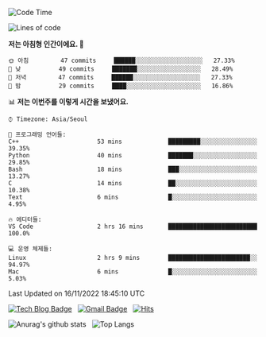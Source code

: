 <!-- ### Hi there 👋 -->

<!--
**dnchoi/dnchoi** is a ✨ _special_ ✨ repository because its `README.md` (this file) appears on your GitHub profile.

Here are some ideas to get you started:

- 🔭 I’m currently working on ...
- 🌱 I’m currently learning ...
- 👯 I’m looking to collaborate on ...
- 🤔 I’m looking for help with ...
- 💬 Ask me about ...
- 📫 How to reach me: ...
- 😄 Pronouns: ...
- ⚡ Fun fact: ...
-->

<!--START_SECTION:waka-->
![Code Time](http://img.shields.io/badge/Code%20Time-234%20hrs%2030%20mins-blue)

![Lines of code](https://img.shields.io/badge/%EC%A0%80%EB%8A%94%20%EC%97%AC%ED%83%9C%EA%B9%8C%EC%A7%80%20-90%20Thousand%20%EC%A4%84%EC%9D%98%20%EC%BD%94%EB%93%9C%EB%A5%BC%20%EC%9E%91%EC%84%B1%ED%96%88%EC%96%B4%EC%9A%94.-blue)

**저는 아침형 인간이에요. 🐤** 

```text
🌞 아침         47 commits     ██████░░░░░░░░░░░░░░░░░░░   27.33% 
🌆 낮　         49 commits     ███████░░░░░░░░░░░░░░░░░░   28.49% 
🌃 저녁         47 commits     ██████░░░░░░░░░░░░░░░░░░░   27.33% 
🌙 밤　         29 commits     ████░░░░░░░░░░░░░░░░░░░░░   16.86%

```


📊 **저는 이번주를 이렇게 시간을 보냈어요.** 

```text
⌚︎ Timezone: Asia/Seoul

💬 프로그래밍 언어들: 
C++                      53 mins             █████████░░░░░░░░░░░░░░░░   39.35% 
Python                   40 mins             ███████░░░░░░░░░░░░░░░░░░   29.85% 
Bash                     18 mins             ███░░░░░░░░░░░░░░░░░░░░░░   13.27% 
C                        14 mins             ██░░░░░░░░░░░░░░░░░░░░░░░   10.38% 
Text                     6 mins              █░░░░░░░░░░░░░░░░░░░░░░░░   4.95%

🔥 에디터들: 
VS Code                  2 hrs 16 mins       █████████████████████████   100.0%

💻 운영 체제들: 
Linux                    2 hrs 9 mins        ███████████████████████░░   94.97% 
Mac                      6 mins              █░░░░░░░░░░░░░░░░░░░░░░░░   5.03%

```


 Last Updated on 16/11/2022 18:45:10 UTC
<!--END_SECTION:waka-->


[![Tech Blog Badge](http://img.shields.io/badge/-Tech%20blog-black?style=flat-square&logo=github&link=https://zzsza.github.io/)](https://dnchoi.github.io/)
&nbsp;
[![Gmail Badge](https://img.shields.io/badge/Gmail-d14836?style=flat-square&logo=Gmail&logoColor=white&link=mailto:snugyun01@gmail.com)](mailto:dongnyeokc@gmail.com)
&nbsp;
[![Hits](https://hits.seeyoufarm.com/api/count/incr/badge.svg?url=https%3A%2F%2Fgithub.com%2Fgjbae1212%2Fhit-counter&count_bg=%233D7CC8&title_bg=%23555555&icon=&icon_color=%23E7E7E7&title=hits&edge_flat=false)](https://hits.seeyoufarm.com)

![Anurag's github stats](https://github-readme-stats.vercel.app/api?username=dnchoi&show_icons=true&theme=tokyonight)
&nbsp;
![Top Langs](https://github-readme-stats.vercel.app/api/top-langs/?username=dnchoi&layout=compact&theme=tokyonight)

<div align='center'>
